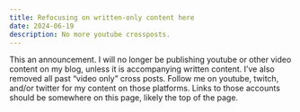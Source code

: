 ```yaml
---
title: Refocusing on written-only content here 
date: 2024-06-19
description: No more youtube crossposts.
---
```

This an announcement. I will no longer be publishing youtube or other video content on my blog, unless it is accompanying written content. I’ve also removed all past “video only” cross posts. Follow me on youtube, twitch, and/or twitter for my content on those platforms. Links to those accounts should be somewhere on this page, likely the top of the page.

